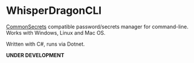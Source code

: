 # WhisperDragonCLI

[CommonSecrets](https://github.com/mcraiha/CommonSecrets) compatible password/secrets manager for command-line. Works with Windows, Linux and Mac OS. 

Written with C#, runs via Dotnet. 

**UNDER DEVELOPMENT**

